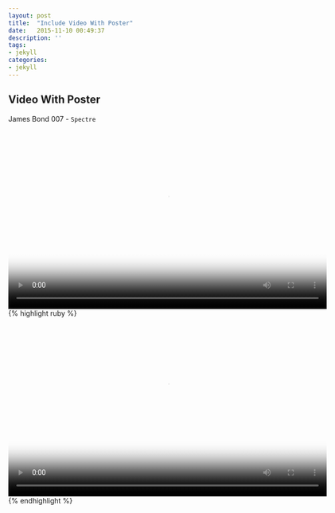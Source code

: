 ```yaml
---
layout: post
title:  "Include Video With Poster"
date:   2015-11-10 00:49:37
description: ''
tags:
- jekyll
categories: 
- jekyll
---
```


## Video With Poster
James Bond 007 - `Spectre`  

<center><video width="640" height="360" src="/assets/video/Sam Smith - Writing's On The Wall (from Spectre).mp4" autobuffer controls poster="/assets/img/crowd.png">
</video></center>  
{% highlight ruby %}
<center><video width="640" height="360" src="/assets/video/Sam Smith - Writing's On The Wall (from Spectre).mp4" autobuffer controls poster="/assets/img/crowd.png">
</video></center>  
{% endhighlight %}